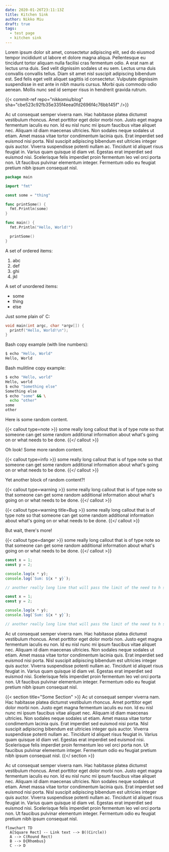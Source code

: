 ```yaml
---
date: 2020-01-26T23:11:13Z
title: Kitchen Sink
author: Nikko Miu
draft: true
tags:
  - test page
  - kitchen sink
---
```


Lorem ipsum dolor sit amet, consectetur adipiscing elit, sed do eiusmod tempor
incididunt ut labore et dolore magna aliqua. Pellentesque eu tincidunt tortor
aliquam nulla facilisi cras fermentum odio. A erat nam at lectus urna duis.
Sed velit dignissim sodales ut eu sem. Lectus urna duis convallis convallis
tellus. Diam sit amet nisl suscipit adipiscing bibendum est. Sed felis eget
velit aliquet sagittis id consectetur. Vulputate dignissim suspendisse in est
ante in nibh mauris cursus. Morbi quis commodo odio aenean. Mollis nunc sed id
semper risus in hendrerit gravida rutrum.

<!--more-->

{{< commit-ref repo="nikkomiu/blog" sha="cbe523c92fb35e335f4eea0fd2696f4c76bb145f" />}}

Ac ut consequat semper viverra nam. Hac habitasse platea dictumst vestibulum
rhoncus. Amet porttitor eget dolor morbi non. Justo eget magna fermentum
iaculis eu non. Id eu nisl nunc mi ipsum faucibus vitae aliquet nec. Aliquam
id diam maecenas ultricies. Non sodales neque sodales ut etiam. Amet massa
vitae tortor condimentum lacinia quis. Erat imperdiet sed euismod nisi porta.
Nisl suscipit adipiscing bibendum est ultricies integer quis auctor. Viverra
suspendisse potenti nullam ac. Tincidunt id aliquet risus feugiat in. Varius
quam quisque id diam vel. Egestas erat imperdiet sed euismod nisi. Scelerisque
felis imperdiet proin fermentum leo vel orci porta non. Ut faucibus pulvinar
elementum integer. Fermentum odio eu feugiat pretium nibh ipsum consequat nisl.

```go {linenos=table,hl_lines="3 7-9",linenostart=6}
package main

import "fmt"

const some = "thing"

func printSome() {
  fmt.Println(some)
}

func main() {
  fmt.Println("Hello, World!")

  printSome()
}
```

A set of ordered items:

1. abc
2. def
3. ghi
4. jkl

A set of unordered items:

- some
- thing
- else

Just some plain ol' C:

```c {hl_lines="2"}
void main(int argc, char *argv[]) {
  printf("Hello, World!\n");
}
```

Bash copy example (with line numbers):

```bash {linenos=table}
$ echo "Hello, World"
Hello, World
```

Bash mulitline copy example:

```bash
$ echo "Hello, world"
Hello, world
$ echo "Something else"
Something else
$ echo "some" && \
  echo "other"
some
other
```

Here is some random content.

{{< callout type=note >}}
some really long callout that is of type note so that someone can get some random additional information about what's
going on or what needs to be done.
{{</ callout >}}

Oh look! Some more random content.

{{< callout type=info >}}
some really long callout that is of type note so that someone can get some random additional information about what's
going on or what needs to be done.
{{</ callout >}}

Yet another block of random content?!

{{< callout type=warning >}}
some really long callout that is of type note so that someone can get some random additional information about what's
going on or what needs to be done.
{{</ callout >}}

{{< callout type=warning title=Bug >}}
some really long callout that is of type note so that someone can get some random additional information about what's
going on or what needs to be done.
{{</ callout >}}

But wait, there's more!

{{< callout type=danger >}}
some really long callout that is of type note so that someone can get some random additional information about what's
going on or what needs to be done.
{{</ callout >}}

```js {add_lines="4",rem_lines="5"}
const x = 1;
const y = 2;

console.log(x * y);
console.log(`Sum: ${x * y}`);

// another really long line that will pass the limit of the need to h scroll
```

```js {linenos=table,add_lines="4",rem_lines="5"}
const x = 1;
const y = 2;

console.log(x * y);
console.log(`Sum: ${x * y}`);

// another really long line that will pass the limit of the need to h scroll
```

Ac ut consequat semper viverra nam. Hac habitasse platea dictumst vestibulum
rhoncus. Amet porttitor eget dolor morbi non. Justo eget magna fermentum
iaculis eu non. Id eu nisl nunc mi ipsum faucibus vitae aliquet nec. Aliquam
id diam maecenas ultricies. Non sodales neque sodales ut etiam. Amet massa
vitae tortor condimentum lacinia quis. Erat imperdiet sed euismod nisi porta.
Nisl suscipit adipiscing bibendum est ultricies integer quis auctor. Viverra
suspendisse potenti nullam ac. Tincidunt id aliquet risus feugiat in. Varius
quam quisque id diam vel. Egestas erat imperdiet sed euismod nisi. Scelerisque
felis imperdiet proin fermentum leo vel orci porta non. Ut faucibus pulvinar
elementum integer. Fermentum odio eu feugiat pretium nibh ipsum consequat nisl.

{{< section title="Some Section" >}}
Ac ut consequat semper viverra nam. Hac habitasse platea dictumst vestibulum
rhoncus. Amet porttitor eget dolor morbi non. Justo eget magna fermentum
iaculis eu non. Id eu nisl nunc mi ipsum faucibus vitae aliquet nec. Aliquam
id diam maecenas ultricies. Non sodales neque sodales ut etiam. Amet massa
vitae tortor condimentum lacinia quis. Erat imperdiet sed euismod nisi porta.
Nisl suscipit adipiscing bibendum est ultricies integer quis auctor. Viverra
suspendisse potenti nullam ac. Tincidunt id aliquet risus feugiat in. Varius
quam quisque id diam vel. Egestas erat imperdiet sed euismod nisi. Scelerisque
felis imperdiet proin fermentum leo vel orci porta non. Ut faucibus pulvinar
elementum integer. Fermentum odio eu feugiat pretium nibh ipsum consequat nisl.
{{</ section >}}

Ac ut consequat semper viverra nam. Hac habitasse platea dictumst vestibulum
rhoncus. Amet porttitor eget dolor morbi non. Justo eget magna fermentum
iaculis eu non. Id eu nisl nunc mi ipsum faucibus vitae aliquet nec. Aliquam
id diam maecenas ultricies. Non sodales neque sodales ut etiam. Amet massa
vitae tortor condimentum lacinia quis. Erat imperdiet sed euismod nisi porta.
Nisl suscipit adipiscing bibendum est ultricies integer quis auctor. Viverra
suspendisse potenti nullam ac. Tincidunt id aliquet risus feugiat in. Varius
quam quisque id diam vel. Egestas erat imperdiet sed euismod nisi. Scelerisque
felis imperdiet proin fermentum leo vel orci porta non. Ut faucibus pulvinar
elementum integer. Fermentum odio eu feugiat pretium nibh ipsum consequat nisl.

```mermaid
flowchart TD
  A[Square Rect] -- Link text --> B((Circle))
  A --> C(Round Rect)
  B --> D{Rhombus}
  C --> D
```
